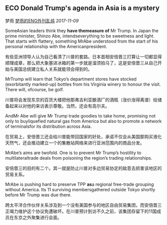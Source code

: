 ## ECO Donald Trump's agenda in Asia is a mystery

梦雨 [梦雨的ENG外刊乱炖](javascript:void(0);) *2017-11-09*

SomeAsian leaders think they **have themeasure of** Mr Trump. In Japan the prime minister, Shinzo Abe, intendseverything to be sweetness and light. That starts with flattery, something MrAbe understood from the start of his personal relationship with the Americanpresident.

有些亚洲领导人认为自己看清了川普的套路。日本首相安倍晋三打算让一切都显得顺理成章，那么把大象塞进冰箱的第一步就是溜须拍马了，这是安倍晋三从自己开始与美国总统建立私人关系就能领会得到的。

 

MrTrump will learn that Tokyo’s department stores have stocked (exorbitantly marked-up) bottles from his Virginia winery to honour the visit. There will, ofcourse, be golf.

川普将会发现东京的百货大楼把他那弗吉利亚酿酒厂的酒瓶（涨价涨得离谱）给储备起来以对他的来访表示尊敬。当然，还会有高尔夫。

AndMr Abe will give Mr Trump trade goodies to take home, promising not only to buyliquefied natural gas from America but also to promote a network of terminalsfor its distribution across Asia.

在贸易上，安倍晋三还会给川普能带回国家的好处，承诺不仅会从美国那购买液化天然气，还会推动建立一个的集散站网络来进行亚洲范围内的商品分发。

MrAbe’s aims are twofold. One is to prevent Mr Trump’s hostility to multilateraltrade deals from poisoning the region’s trading relationships.

安倍晋三的目的有二个。其一就是防止川普对多边贸易协定的敌意去损害该地区的贸易关系。

MrAbe is pushing hard to preserve TPP **as**a regional free-trade grouping without America. Its 11 surviving membersgathered outside Tokyo shortly before Mr Trump was due there.

跨太平洋合作伙伴关系涉及到一个没有美国参与的地区自由贸易集团，而安倍晋三正竭力维护这个协议免遭破坏。在川普预计到访不久之前，该集团存留下的11国成员在东京之外聚集进行会面。









